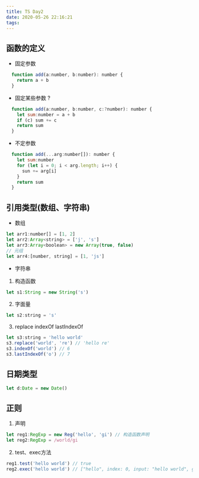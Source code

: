 ```yaml
---
title: TS Day2
date: 2020-05-26 22:16:21
tags:
---
```


## 函数的定义
- 固定参数
``` js
  function add(a:number, b:number): number {
    return a + b
  }
```
<!-- more -->
- 固定某些参数 ?
``` js
  function add(a:number, b:number, c:?number): number {
    let sum:number = a + b
    if (c) sum += c
    return sum
  }
```
- 不定参数
``` js
  function add(...arg:number[]): number {
    let sum:number
    for (let i = 0; i < arg.length; i++) {
      sun += arg[i]
    }
    return sum
  }
```

## 引用类型(数组、字符串)
- 数组
``` js
let arr1:number[] = [1, 2]
let arr2:Array<string> = ['j', 's']
let arr3:Array<boolean> = new Array(true, false)
// 元组
let arr4:[number, string] = [1, 'js']
```

- 字符串
1. 构造函数
``` js
let s1:String = new String('s')
```
2. 字面量
``` js
let s2:string = 's'
```
3. replace indexOf lastIndexOf
``` js
let s3:string = 'hello world'
s3.replace('world', 're') // 'hello re'
s3.indexOf('world') // 6
s3.lastIndexOf('o') // 7
```

## 日期类型

``` js
let d:Date = new Date()
```

## 正则
1. 声明
``` js
let reg1:RegExp = new Reg('hello', 'gi') // 构造函数声明
let reg2:RegExp = /world/gi
```
2. test、exec方法
``` js
reg1.test('hello world') // true
reg2.exec('hello world') // ["hello", index: 0, input: "hello world", groups: undefined]
```